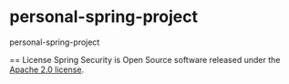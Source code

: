 # personal-spring-project
personal-spring-project


== License
Spring Security is Open Source software released under the
[Apache 2.0 license](https://www.apache.org/licenses/LICENSE-2.0.html).